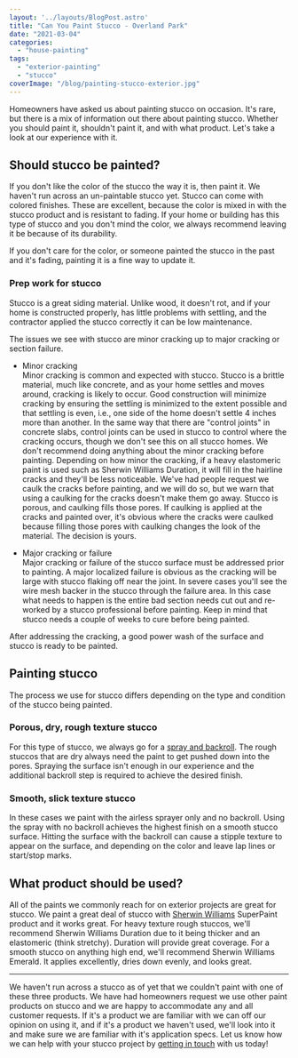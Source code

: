 ```yaml
---
layout: '../layouts/BlogPost.astro'
title: "Can You Paint Stucco - Overland Park"
date: "2021-03-04"
categories: 
  - "house-painting"
tags: 
  - "exterior-painting"
  - "stucco"
coverImage: "/blog/painting-stucco-exterior.jpg"
---
```


Homeowners have asked us about painting stucco on occasion. It's rare, but there is a mix of information out there about painting stucco. Whether you should paint it, shouldn't paint it, and with what product. Let's take a look at our experience with it.

## Should stucco be painted?

If you don't like the color of the stucco the way it is, then paint it. We haven't run across an un-paintable stucco yet. Stucco can come with colored finishes. These are excellent, because the color is mixed in with the stucco product and is resistant to fading. If your home or building has this type of stucco and you don't mind the color, we always recommend leaving it be because of its durability.

If you don't care for the color, or someone painted the stucco in the past and it's fading, painting it is a fine way to update it.

### Prep work for stucco

Stucco is a great siding material. Unlike wood, it doesn't rot, and if your home is constructed properly, has little problems with settling, and the contractor applied the stucco correctly it can be low maintenance.

The issues we see with stucco are minor cracking up to major cracking or section failure.

- Minor cracking  
    Minor cracking is common and expected with stucco. Stucco is a brittle material, much like concrete, and as your home settles and moves around, cracking is likely to occur. Good construction will minimize cracking by ensuring the settling is minimized to the extent possible and that settling is even, i.e., one side of the home doesn't settle 4 inches more than another. In the same way that there are "control joints" in concrete slabs, control joints can be used in stucco to control where the cracking occurs, though we don't see this on all stucco homes. We don't recommend doing anything about the minor cracking before painting. Depending on how minor the cracking, if a heavy elastomeric paint is used such as Sherwin Williams Duration, it will fill in the hairline cracks and they'll be less noticeable. We've had people request we caulk the cracks before painting, and we will do so, but we warn that using a caulking for the cracks doesn't make them go away. Stucco is porous, and caulking fills those pores. If caulking is applied at the cracks and painted over, it's obvious where the cracks were caulked because filling those pores with caulking changes the look of the material. The decision is yours.
    
- Major cracking or failure  
    Major cracking or failure of the stucco surface must be addressed prior to painting. A major localized failure is obvious as the cracking will be large with stucco flaking off near the joint. In severe cases you'll see the wire mesh backer in the stucco through the failure area. In this case what needs to happen is the entire bad section needs cut out and re-worked by a stucco professional before painting. Keep in mind that stucco needs a couple of weeks to cure before being painted.
    

After addressing the cracking, a good power wash of the surface and stucco is ready to be painted.

## Painting stucco

The process we use for stucco differs depending on the type and condition of the stucco being painted.

### Porous, dry, rough texture stucco

For this type of stucco, we always go for a [spray and backroll](https://greatplainspaintingkc.com/spray-backroll-overland-park-exterior-painting/). The rough stuccos that are dry always need the paint to get pushed down into the pores. Spraying the surface isn't enough in our experience and the additional backroll step is required to achieve the desired finish.

### Smooth, slick texture stucco

In these cases we paint with the airless sprayer only and no backroll. Using the spray with no backroll achieves the highest finish on a smooth stucco surface. Hitting the surface with the backroll can cause a stipple texture to appear on the surface, and depending on the color and leave lap lines or start/stop marks.

## What product should be used?

All of the paints we commonly reach for on exterior projects are great for stucco. We paint a great deal of stucco with [Sherwin Williams](https://www.sherwin-williams.com/sherwinwilliams) SuperPaint product and it works great. For heavy texture rough stuccos, we'll recommend Sherwin Williams Duration due to it being thicker and an elastomeric (think stretchy). Duration will provide great coverage. For a smooth stucco on anything high end, we'll recommend Sherwin Williams Emerald. It applies excellently, dries down evenly, and looks great.

* * *

We haven't run across a stucco as of yet that we couldn't paint with one of these three products. We have had homeowners request we use other paint products on stucco and we are happy to accommodate any and all customer requests. If it's a product we are familiar with we can off our opinion on using it, and if it's a product we haven't used, we'll look into it and make sure we are familiar with it's application specs. Let us know how we can help with your stucco project by [getting in touch](https://greatplainspaintingkc.com/contact/) with us today!
